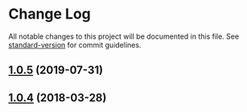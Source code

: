 # Change Log

All notable changes to this project will be documented in this file. See [standard-version](https://github.com/conventional-changelog/standard-version) for commit guidelines.

<a name="1.0.5"></a>
## [1.0.5](https://github.com/chabou/hyper-always-on-top/compare/v1.0.4...v1.0.5) (2019-07-31)



<a name="1.0.4"></a>
## [1.0.4](https://github.com/chabou/hyper-always-on-top/compare/v1.0.3...v1.0.4) (2018-03-28)
